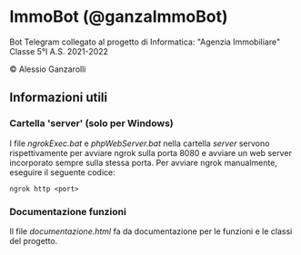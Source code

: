 # ImmoBot (@ganzaImmoBot)

Bot Telegram collegato al progetto di Informatica: "Agenzia Immobiliare"
Classe 5°I
A.S. 2021-2022

© Alessio Ganzarolli

## Informazioni utili

### Cartella 'server' (solo per Windows)

I file *ngrokExec.bat* e *phpWebServer.bat* nella cartella *server* servono rispettivamente per avviare ngrok sulla porta 8080 e avviare un web server incorporato sempre sulla stessa porta.
Per avviare ngrok manualmente, eseguire il seguente codice:

`ngrok http <port>`

### Documentazione funzioni

Il file *documentazione.html* fa da documentazione per le funzioni e le classi del progetto.
